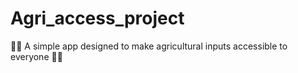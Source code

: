 # Agri_access_project
📱🌿  A simple app designed to make agricultural inputs accessible to everyone 📱🌿 
